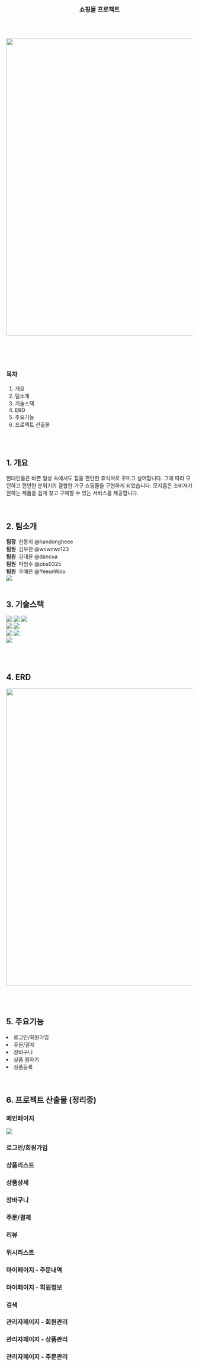 <div align=center>
<h3>쇼핑몰 프로젝트</h3>
<br>
<br>
<br>
<img src="https://github.com/sist-semi-project/mozyhome/assets/155527545/2ea18773-e475-4f89-8a11-b8fa9eafe5bf" style="width:800px;"> 
</div>
<br>
<br>
<br>
<br>


### 목차

1. 개요
2. 팀소개
3. 기술스택
4. ERD
5. 주요기능
6. 프로젝트 산출물
<br>
<br>


## 1. 개요
현대인들은 바쁜 일상 속에서도 집을 편안한 휴식처로 꾸미고 싶어합니다. 그에 따라 모던하고 편안한 분위기의 결합한 가구 쇼핑몰을 구현하게 되었습니다. 모지홈은 소비자가 원하는 제품을 쉽게 찾고 구매할 수 있는 서비스를 제공합니다.
<br>
<br>
<br>


## 2. 팀소개
<b>팀장</b> &nbsp;한동희 @handongheee <br>
<b>팀원</b> &nbsp;김우찬 @wcwcwc123 <br>
<b>팀원</b> &nbsp;김태윤 @dancua <br>
<b>팀원</b> &nbsp;박범수 @pbs0325 <br>
<b>팀원</b> &nbsp;우예은 @YeeunWoo <br>
<img src="https://github.com/sist-semi-project/mozyhome/assets/155527545/78cca054-faa4-40f7-885d-7bb3f7138164">
<br>
<br>
 
## 3. 기술스택
<div>
<img src="https://img.shields.io/badge/html5-E34F26?style=for-the-badge&logo=html5&logoColor=white">
<img src="https://img.shields.io/badge/css-1572B6?style=for-the-badge&logo=css3&logoColor=white"> 
<img src="https://img.shields.io/badge/javascript-F7DF1E?style=for-the-badge&logo=javascript&logoColor=black"> 
<br>
<img src="https://img.shields.io/badge/java-007396?style=for-the-badge&logo=java&logoColor=white">
<img src="https://img.shields.io/badge/jquery-0769AD?style=for-the-badge&logo=jquery&logoColor=white">
<br>
<img src="https://img.shields.io/badge/mysql-4479A1?style=for-the-badge&logo=mysql&logoColor=white"> 
<img src="https://img.shields.io/badge/amazonaws-232F3E?style=for-the-badge&logo=amazonaws&logoColor=white"> 
 <br>
<img src="https://img.shields.io/badge/apache tomcat-F8DC75?style=for-the-badge&logo=apachetomcat&logoColor=white">
</div>
<br>
<br>
<br>

## 4. ERD
<div align=center><img src="https://github.com/sist-semi-project/mozyhome/assets/155527545/62f2baff-26d7-476a-acb6-eaec738cb3bf" style="width:800px;"></div>
<br>
<br>
<br>

## 5. 주요기능
<li>로그인/회원가입</li>
<li>주문/결제</li>
<li>장바구니</li>
<li>상품 찜하기</li>
<li>상품등록</li>
<br>
<br>

## 6. 프로젝트 산출물 (정리중)
### 메인페이지
<img src="https://github.com/sist-semi-project/mozyhome/assets/155527545/76fb78cf-178f-4a86-ab49-9ab4d20b2bb7">


### 로그인/회원가입
### 상품리스트
### 상품상세
### 장바구니
### 주문/결제
### 리뷰
### 위시리스트
### 마이페이지 - 주문내역
### 마이페이지 - 회원정보
### 검색
### 관리자페이지 - 회원관리
### 관리자페이지 - 상품관리
### 관리자페이지 - 주문관리
